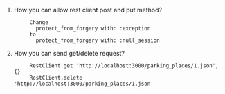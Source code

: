 1. How you can allow rest client post and put method?
      
            Change 
              protect_from_forgery with: :exception
            to
              protect_from_forgery with: :null_session
2. How you can send get/delete request?
            
            RestClient.get 'http://localhost:3000/parking_places/1.json', {}
            RestClient.delete 'http://localhost:3000/parking_places/1.json'

